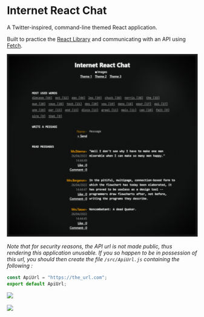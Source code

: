 # Internet React Chat

A Twitter-inspired, command-line themed React application. 

Built to practice the [React Library](https://reactjs.org) and communicating with an API using [Fetch](https://developer.mozilla.org/en-US/docs/Web/API/Fetch_API).


![](screenshots/irc-default.png)

*Note that for security reasons, the API url is not made public, thus rendering this application unusable. If you so happen to be  in possession of this url, you should then create the file `/src/ApiUrl.js` containing the following :*

```javascript
const ApiUrl = "https://the_url.com";
export default ApiUrl;
```

![](screenshots/irc-comment-like-small.gif)

![](screenshots/irc-trends.gif)